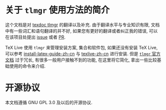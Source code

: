 # 关于 `tlmgr` 使用方法的简介

这个文档是对 [texdoc tlmgr](https://www.tug.org/texlive/devsrc/Master/texmf-dist/doc/latex/tlmgrbasics/tlmgr.pdf) 的翻译以及补充. 由于翻译水平与专业知识有限, 文档中有一些词汇和语句翻译的并不好, 如果您有更好的翻译或者纠正我的错误, 可以在该项目处提出 [issue](https://github.com/syvshc/tlmgr-intro-zh-cn/issues) 或者 [PR](https://github.com/syvshc/tlmgr-intro-zh-cn/pulls). 

TeX Live 使用 `tlmgr` 来管理安装方案, 集合和软件包, 如果还没有安装 TeX Live, 可以参考 [install-latex-guide-zh-cn](https://www.tug.org/texlive/devsrc/Master/texmf-dist/doc/latex/install-latex-guide-zh-cn/install-latex-guide-zh-cn.pdf) 与 [texlive-zh-cn](https://www.tug.org/texlive/doc/texlive-zh-cn/texlive-zh-cn.pdf) 进行安装. 但是 [`tlmgr` 官方文档](https://www.tug.org/texlive/doc/tlmgr.html) 过于冗长, 有很多一般用户接触不到的功能, 在这里将它简化, 拿出一些比较基础使用的命令来介绍. 

# 开源协议
本文档遵循 GNU GPL 3.0 及以后的开源协议. 